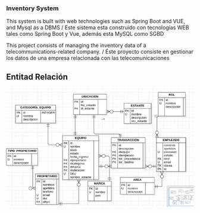 ### Inventory System
This system is built with web technologies such as Spring Boot and VUE, and Mysql as a DBMS / Este sistema esta construido con tecnologías WEB tales como Spring Boot y Vue, además esta MySQL como SGBD

This project consists of managing the inventory data of a telecommunications-related company.  / Éste proyecto consiste en gestionar los datos de una empresa relacionada con las telecomunicaciones

## Entitad Relación
![Entity Relationship](./entity_relationship.png)
